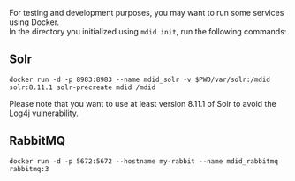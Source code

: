 For testing and development purposes, you may want to run some services using Docker.  
In the directory you initialized using `mdid init`, run the following commands:


Solr
----

```
docker run -d -p 8983:8983 --name mdid_solr -v $PWD/var/solr:/mdid solr:8.11.1 solr-precreate mdid /mdid
```

Please note that you want to use at least version 8.11.1 of Solr to avoid the Log4j vulnerability.


RabbitMQ
--------

```
docker run -d -p 5672:5672 --hostname my-rabbit --name mdid_rabbitmq rabbitmq:3
```
